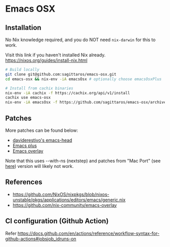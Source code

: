 # Emacs OSX

## Installation

No Nix knowledge required, and you do NOT need `nix-darwin` for this to work.

Visit this link if you haven't installed Nix already.
https://nixos.org/guides/install-nix.html

```sh
# Build locally
git clone git@github.com:sagittaros/emacs-osx.git
cd emacs-osx && nix-env -iA emacsOsx # optionally choose emacsOsxPlus

# Install from cachix binaries
nix-env -iA cachix -f https://cachix.org/api/v1/install
cachix use emacs-osx
nix-env -iA emacsOsx -f https://github.com/sagittaros/emacs-osx/archive/main.zip
```

## Patches
More patches can be found below:
- [daviderestivo's emacs-head](https://github.com/daviderestivo/homebrew-emacs-head/tree/master/patches)
- [Emacs plus](https://github.com/d12frosted/homebrew-emacs-plus/tree/master/patches/emacs-28)
- [Emacs overlay](https://github.com/nix-community/emacs-overlay/tree/master/patches)

Note that this uses --with-ns (nextstep) and patches from "Mac Port" (see [here](https://bitbucket.org/mituharu/emacs-mac/src/master/)) version will likely not work.

## References
- https://github.com/NixOS/nixpkgs/blob/nixos-unstable/pkgs/applications/editors/emacs/generic.nix
- https://github.com/nix-community/emacs-overlay

## CI configuration (Github Action)
Refer https://docs.github.com/en/actions/reference/workflow-syntax-for-github-actions#jobsjob_idruns-on